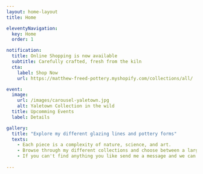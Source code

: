 ```yaml
---
layout: home-layout
title: Home

eleventyNavigation:
  key: Home
  order: 1

notification:
  title: Online Shopping is now available
  subtitle: Carefully crafted, fresh from the kiln
  cta:
    label: Shop Now
    url: https://matthew-freed-pottery.myshopify.com/collections/all/

event:
  image: 
    url: /images/carousel-yaletown.jpg
    alt: Yaletown Collection in the wild
  title: Upcomming Events
  label: Details

gallery:
  title: "Explore my different glazing lines and pottery forms"
  texts: 
    - Each piece is a complexity of nature, science, and art.
    - Browse through my different collections and choose between a large variaty of different glazes and forms.
    - If you can't find anything you like send me a message and we can talk about custom pieces.
         
---
```

